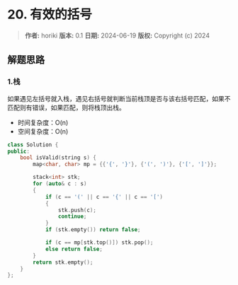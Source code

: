 # 20. 有效的括号

> **作者:** horiki
> **版本:** 0.1
> **日期:** 2024-06-19
> **版权:** Copyright (c) 2024

## 解题思路
### 1.栈

如果遇见左括号就入栈，遇见右括号就判断当前栈顶是否与该右括号匹配，如果不匹配则有错误，如果匹配，则将栈顶出栈。

- 时间复杂度：O(n)
- 空间复杂度：O(n)

```C++
class Solution {
public:
    bool isValid(string s) {
        map<char, char> mp = {{'{', '}'}, {'(', ')'}, {'[', ']'}};

        stack<int> stk;
        for (auto& c : s)
        {
            if (c == '(' || c == '{' || c == '[') 
            {
                stk.push(c);
                continue;
            }
            if (stk.empty()) return false;

            if (c == mp[stk.top()]) stk.pop();
            else return false;
        }
        return stk.empty();
    }
};
```